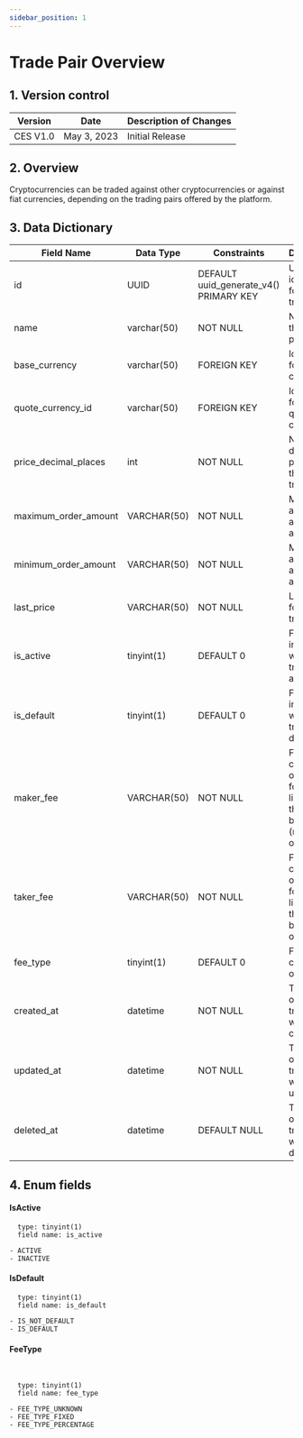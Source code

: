```yaml
---
sidebar_position: 1
---
```


# Trade Pair Overview

## 1. Version control

| Version  | Date        | Description of Changes |
| -------- | ----------- | ---------------------- |
| CES V1.0 | May 3, 2023 | Initial Release        |

## 2. Overview

Cryptocurrencies can be traded against other cryptocurrencies or against fiat currencies, depending on the trading pairs offered by the platform.

## 3. Data Dictionary

| Field Name           | Data Type   | Constraints                            | Description                                                                |
| -------------------- | ----------- | -------------------------------------- | -------------------------------------------------------------------------- |
| id                   | UUID        | DEFAULT uuid_generate_v4() PRIMARY KEY | Unique identifier for the trade pair                                       |
| name                 | varchar(50) | NOT NULL                               | Name of the trade pair                                                     |
| base_currency        | varchar(50) | FOREIGN KEY                            | Identifier for the base currency                                           |
| quote_currency_id    | varchar(50) | FOREIGN KEY                            | Identifier for the quote currency                                          |
| price_decimal_places | int         | NOT NULL                               | Number of decimal places for the price of trade pair                       |
| maximum_order_amount | VARCHAR(50) | NOT NULL                               | Maximum amount allowed for an order                                        |
| minimum_order_amount | VARCHAR(50) | NOT NULL                               | Minimum amount allowed for an order                                        |
| last_price           | VARCHAR(50) | NOT NULL                               | Last price for the trade pair                                              |
| is_active            | tinyint(1)  | DEFAULT 0                              | Flag indicating whether the trade pair is active                           |
| is_default           | tinyint(1)  | DEFAULT 0                              | Flag indicating whether the trade pair is default                          |
| maker_fee            | VARCHAR(50) | NOT NULL                               | Fee charged orders that for add liquidity to the order book (maker orders) |
| taker_fee            | VARCHAR(50) | NOT NULL                               | Fee charged orders that for add liquidity to the order book (taker orders) |
| fee_type             | tinyint(1)  | DEFAULT 0                              | Fee type charged orders                                                    |
| created_at           | datetime    | NOT NULL                               | Timestamp of when the trade pair was created                               |
| updated_at           | datetime    | NOT NULL                               | Timestamp of when the trade pair was updated                               |
| deleted_at           | datetime    | DEFAULT NULL                           | Timestamp of when the trade pair was deleted                               |

## 4. Enum fields

#### **IsActive**

      type: tinyint(1)
      field name: is_active

    - ACTIVE
    - INACTIVE

#### **IsDefault**

      type: tinyint(1)
      field name: is_default

    - IS_NOT_DEFAULT
    - IS_DEFAULT

#### **FeeType**

&nbsp;

      type: tinyint(1)
      field name: fee_type

    - FEE_TYPE_UNKNOWN
    - FEE_TYPE_FIXED
    - FEE_TYPE_PERCENTAGE
